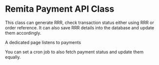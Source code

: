 # Remita Payment API Class
This class can generate RRR, check transaction status either using RRR or order reference. It can also save RRR details into the database and update them accordingly. 


A dedicated page listens to payments 

You can set a cron job to also fetch payment status and update them equally.
